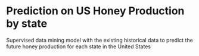 # Prediction on US Honey Production by state
Supervised data mining model with the existing historical data to predict the future honey production for each state in the United States
